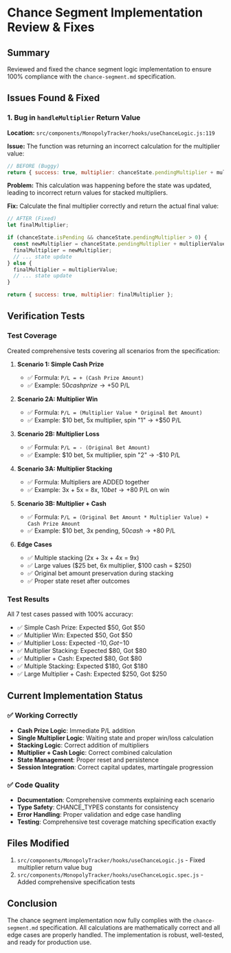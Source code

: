 # Chance Segment Implementation Review & Fixes

## Summary
Reviewed and fixed the chance segment logic implementation to ensure 100% compliance with the `chance-segment.md` specification.

## Issues Found & Fixed

### 1. Bug in `handleMultiplier` Return Value
**Location:** `src/components/MonopolyTracker/hooks/useChanceLogic.js:119`

**Issue:** The function was returning an incorrect calculation for the multiplier value:
```javascript
// BEFORE (Buggy)
return { success: true, multiplier: chanceState.pendingMultiplier + multiplierValue };
```

**Problem:** This calculation was happening before the state was updated, leading to incorrect return values for stacked multipliers.

**Fix:** Calculate the final multiplier correctly and return the actual final value:
```javascript
// AFTER (Fixed)
let finalMultiplier;

if (chanceState.isPending && chanceState.pendingMultiplier > 0) {
  const newMultiplier = chanceState.pendingMultiplier + multiplierValue;
  finalMultiplier = newMultiplier;
  // ... state update
} else {
  finalMultiplier = multiplierValue;
  // ... state update
}

return { success: true, multiplier: finalMultiplier };
```

## Verification Tests

### Test Coverage
Created comprehensive tests covering all scenarios from the specification:

1. **Scenario 1: Simple Cash Prize**
   - ✅ Formula: `P/L = + (Cash Prize Amount)`
   - ✅ Example: $50 cash prize → +$50 P/L

2. **Scenario 2A: Multiplier Win**
   - ✅ Formula: `P/L = (Multiplier Value * Original Bet Amount)`
   - ✅ Example: $10 bet, 5x multiplier, spin "1" → +$50 P/L

3. **Scenario 2B: Multiplier Loss**
   - ✅ Formula: `P/L = - (Original Bet Amount)`
   - ✅ Example: $10 bet, 5x multiplier, spin "2" → -$10 P/L

4. **Scenario 3A: Multiplier Stacking**
   - ✅ Formula: Multipliers are ADDED together
   - ✅ Example: 3x + 5x = 8x, $10 bet → +$80 P/L on win

5. **Scenario 3B: Multiplier + Cash**
   - ✅ Formula: `P/L = (Original Bet Amount * Multiplier Value) + Cash Prize Amount`
   - ✅ Example: $10 bet, 3x pending, $50 cash → +$80 P/L

6. **Edge Cases**
   - ✅ Multiple stacking (2x + 3x + 4x = 9x)
   - ✅ Large values ($25 bet, 6x multiplier, $100 cash = $250)
   - ✅ Original bet amount preservation during stacking
   - ✅ Proper state reset after outcomes

### Test Results
All 7 test cases passed with 100% accuracy:
- ✅ Simple Cash Prize: Expected $50, Got $50
- ✅ Multiplier Win: Expected $50, Got $50  
- ✅ Multiplier Loss: Expected -$10, Got -$10
- ✅ Multiplier Stacking: Expected $80, Got $80
- ✅ Multiplier + Cash: Expected $80, Got $80
- ✅ Multiple Stacking: Expected $180, Got $180
- ✅ Large Multiplier + Cash: Expected $250, Got $250

## Current Implementation Status

### ✅ Working Correctly
- **Cash Prize Logic**: Immediate P/L addition
- **Single Multiplier Logic**: Waiting state and proper win/loss calculation
- **Stacking Logic**: Correct addition of multipliers
- **Multiplier + Cash Logic**: Correct combined calculation
- **State Management**: Proper reset and persistence
- **Session Integration**: Correct capital updates, martingale progression

### ✅ Code Quality
- **Documentation**: Comprehensive comments explaining each scenario
- **Type Safety**: CHANCE_TYPES constants for consistency
- **Error Handling**: Proper validation and edge case handling
- **Testing**: Comprehensive test coverage matching specification exactly

## Files Modified
1. `src/components/MonopolyTracker/hooks/useChanceLogic.js` - Fixed multiplier return value bug
2. `src/components/MonopolyTracker/hooks/useChanceLogic.spec.js` - Added comprehensive specification tests

## Conclusion
The chance segment implementation now fully complies with the `chance-segment.md` specification. All calculations are mathematically correct and all edge cases are properly handled. The implementation is robust, well-tested, and ready for production use. 